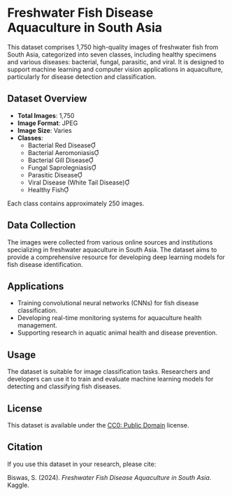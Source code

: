 # Freshwater Fish Disease Aquaculture in South Asia

This dataset comprises 1,750 high-quality images of freshwater fish from South Asia, categorized into seven classes, including healthy specimens and various diseases: bacterial, fungal, parasitic, and viral. It is designed to support machine learning and computer vision applications in aquaculture, particularly for disease detection and classification.

## Dataset Overview

- **Total Images**: 1,750
- **Image Format**: JPEG
- **Image Size**: Varies
- **Classes**:
  - Bacterial Red Disease
  - Bacterial Aeromoniasis
  - Bacterial Gill Disease
  - Fungal Saprolegniasis
  - Parasitic Disease
  - Viral Disease (White Tail Disease)
  - Healthy Fish

Each class contains approximately 250 images.

## Data Collection

The images were collected from various online sources and institutions specializing in freshwater aquaculture in South Asia. The dataset aims to provide a comprehensive resource for developing deep learning models for fish disease identification.

## Applications

- Training convolutional neural networks (CNNs) for fish disease classification.
- Developing real-time monitoring systems for aquaculture health management.
- Supporting research in aquatic animal health and disease prevention.

## Usage

The dataset is suitable for image classification tasks. Researchers and developers can use it to train and evaluate machine learning models for detecting and classifying fish diseases.

## License

This dataset is available under the [CC0: Public Domain](https://creativecommons.org/publicdomain/zero/1.0/) license.

## Citation

If you use this dataset in your research, please cite:

Biswas, S. (2024). *Freshwater Fish Disease Aquaculture in South Asia*. Kaggle.